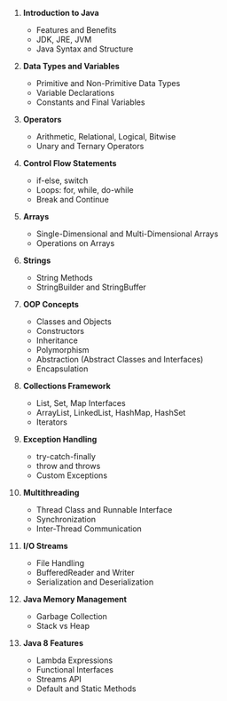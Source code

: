1. **Introduction to Java**
    
    - Features and Benefits
    - JDK, JRE, JVM
    - Java Syntax and Structure
2. **Data Types and Variables**
    
    - Primitive and Non-Primitive Data Types
    - Variable Declarations
    - Constants and Final Variables
3. **Operators**
    
    - Arithmetic, Relational, Logical, Bitwise
    - Unary and Ternary Operators
4. **Control Flow Statements**
    
    - if-else, switch
    - Loops: for, while, do-while
    - Break and Continue
5. **Arrays**
    
    - Single-Dimensional and Multi-Dimensional Arrays
    - Operations on Arrays
6. **Strings**
    
    - String Methods
    - StringBuilder and StringBuffer
7. **OOP Concepts**
    
    - Classes and Objects
    - Constructors
    - Inheritance
    - Polymorphism
    - Abstraction (Abstract Classes and Interfaces)
    - Encapsulation
8. **Collections Framework**
    
    - List, Set, Map Interfaces
    - ArrayList, LinkedList, HashMap, HashSet
    - Iterators
9. **Exception Handling**
    
    - try-catch-finally
    - throw and throws
    - Custom Exceptions
10. **Multithreading**
    
    - Thread Class and Runnable Interface
    - Synchronization
    - Inter-Thread Communication
11. **I/O Streams**
    
    - File Handling
    - BufferedReader and Writer
    - Serialization and Deserialization
12. **Java Memory Management**
    
    - Garbage Collection
    - Stack vs Heap
13. **Java 8 Features**
    
    - Lambda Expressions
    - Functional Interfaces
    - Streams API
    - Default and Static Methods
